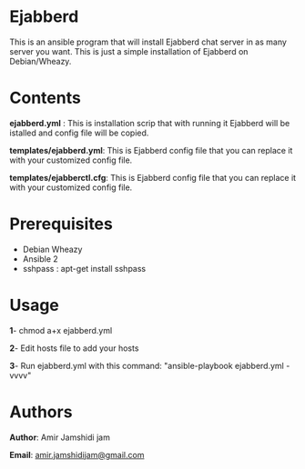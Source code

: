 Ejabberd
===========

This is an ansible program that will install Ejabberd chat server in as many server you want. This is just a simple installation of Ejabberd on Debian/Wheazy.


Contents
========

**ejabberd.yml** :      This is installation scrip that with running it Ejabberd will be istalled and config file will be copied.

**templates/ejabberd.yml**:       This is Ejabberd config file that you can replace it with your customized config file.

**templates/ejabberctl.cfg**:       This is Ejabberd config file that you can replace it with your customized config file.



Prerequisites
=============

* Debian Wheazy
* Ansible 2
* sshpass : apt-get install sshpass


Usage
=====


**1**- chmod a+x ejabberd.yml

**2**- Edit hosts file to add your hosts

**3**- Run ejabberd.yml with this command: "ansible-playbook ejabberd.yml -vvvv"


Authors
=======

**Author**: Amir Jamshidi jam

**Email**: amir.jamshidijam@gmail.com
